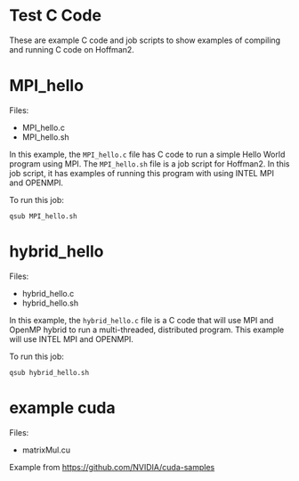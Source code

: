 # Test C Code

These are example C code and job scripts to show examples of compiling and running C code on Hoffman2.

# MPI_hello

Files:
- MPI_hello.c
- MPI_hello.sh

In this example, the `MPI_hello.c` file has C code to run a simple Hello World program using MPI. The `MPI_hello.sh` file is a job script for Hoffman2. In this job script, it has examples of running this program with using INTEL MPI and OPENMPI.

To run this job:

```
qsub MPI_hello.sh
```

# hybrid_hello

Files:
- hybrid_hello.c
- hybrid_hello.sh

In this example, the `hybrid_hello.c` file is a C code that will use MPI and OpenMP hybrid to run a multi-threaded, distributed program. This example will use INTEL MPI and OPENMPI.

To run this job:

```
qsub hybrid_hello.sh
```

# example cuda 

Files:
- matrixMul.cu

Example from https://github.com/NVIDIA/cuda-samples

